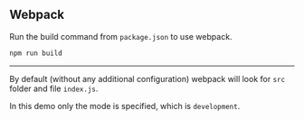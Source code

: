 ## Webpack

Run the build command from `package.json` to use webpack.

```bash
npm run build
```

---

By default (without any additional configuration) webpack will look for `src` folder and file `index.js`.

In this demo only the mode is specified, which is `development`.
